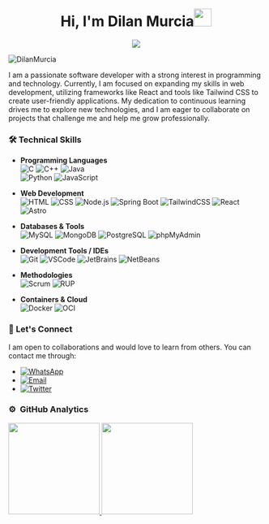 <h1 align="center"><b>Hi, I'm Dilan Murcia</b><img src="https://media.giphy.com/media/hvRJCLFzcasrR4ia7z/giphy.gif" width="35"></h1>
<!--  -->
<p align="center">
  <a href="https://github.com/DilanMurcia">
    <img src="https://readme-typing-svg.herokuapp.com?font=Time+New+Roman&color=%231E90FF&size=35&center=true&vCenter=true&width=800&height=150&lines=Software+Developer;Web+Developer;Data+Analyst+Student;">
  </a>
</p>
<!-- PROFILE VIEWS -->
<p align="left"> 
  <img src="https://komarev.com/ghpvc/?username=DilanMurcia&label=Profile%20views&color=0e75b6&style=flat" alt="DilanMurcia" /> 
</p>
 I am a passionate software developer with a strong interest in programming and technology. Currently, I am focused on expanding my skills in web development, utilizing frameworks like React and tools like Tailwind CSS to create user-friendly applications. My dedication to continuous learning drives me to explore new technologies, and I am eager to collaborate on projects that challenge me and help me grow professionally.

### 🛠️ Technical Skills

- **Programming Languages**  
  ![C](https://img.shields.io/badge/-C-A8B9CC?style=flat&logo=c&logoColor=black)
  ![C++](https://img.shields.io/badge/-C++-00599C?style=flat&logo=cplusplus&logoColor=white)
  ![Java](https://img.shields.io/badge/-Java-007396?style=flat&logo=java&logoColor=white)  
  ![Python](https://img.shields.io/badge/-Python-3776AB?style=flat&logo=python&logoColor=white)
  ![JavaScript](https://img.shields.io/badge/-JavaScript-F7DF1E?style=flat&logo=javascript&logoColor=black)

- **Web Development**  
  ![HTML](https://img.shields.io/badge/-HTML-E34F26?style=flat&logo=html5&logoColor=white)
  ![CSS](https://img.shields.io/badge/-CSS-1572B6?style=flat&logo=css3&logoColor=white)
  ![Node.js](https://img.shields.io/badge/-Node.js-339933?style=flat&logo=nodedotjs&logoColor=white)
  ![Spring Boot](https://img.shields.io/badge/-Spring%20Boot-6DB33F?style=flat&logo=spring&logoColor=white)
  ![TailwindCSS](https://img.shields.io/badge/-TailwindCSS-06B6D4?style=flat&logo=tailwindcss&logoColor=white)
  ![React](https://img.shields.io/badge/-React-61DAFB?style=flat&logo=react&logoColor=black)
  ![Astro](https://img.shields.io/badge/-Astro-FF5D01?style=flat&logo=astro&logoColor=white)

- **Databases & Tools**  
  ![MySQL](https://img.shields.io/badge/-MySQL-4479A1?style=flat&logo=mysql&logoColor=white)
  ![MongoDB](https://img.shields.io/badge/-MongoDB-47A248?style=flat&logo=mongodb&logoColor=white)
  ![PostgreSQL](https://img.shields.io/badge/-PostgreSQL-336791?style=flat&logo=postgresql&logoColor=white)
  ![phpMyAdmin](https://img.shields.io/badge/-phpMyAdmin-6C78AF?style=flat&logo=phpmyadmin&logoColor=white)

- **Development Tools / IDEs**  
  ![Git](https://img.shields.io/badge/-Git-F05032?style=flat&logo=git&logoColor=white)
  ![VSCode](https://img.shields.io/badge/-VSCode-007ACC?style=flat&logo=visualstudiocode&logoColor=white)
  ![JetBrains](https://img.shields.io/badge/-JetBrains-000000?style=flat&logo=jetbrains&logoColor=white)
  ![NetBeans](https://img.shields.io/badge/-NetBeans-1B6AC6?style=flat&logo=apache&logoColor=white)

- **Methodologies**  
  ![Scrum](https://img.shields.io/badge/-Scrum-6DB33F?style=flat&logo=scrumalliance&logoColor=white)
  ![RUP](https://img.shields.io/badge/-RUP-000000?style=flat&logo=ibm&logoColor=white)

- **Containers & Cloud**  
  ![Docker](https://img.shields.io/badge/-Docker-2496ED?style=flat&logo=docker&logoColor=white)
  ![OCI](https://img.shields.io/badge/-OCI-F80000?style=flat&logo=oracle&logoColor=white)

### 💬 Let's Connect

I am open to collaborations and would love to learn from others. You can contact me through:

- [![WhatsApp](https://img.shields.io/badge/-WhatsApp-25D366?style=flat&logo=whatsapp&logoColor=white)](https://wa.me/+573216903828)
- [![Email](https://img.shields.io/badge/-Email-D14836?style=flat&logo=gmail&logoColor=white)](https://mail.google.com/mail/?view=cm&fs=1&to=dilanalbertmurcia@gmail.com)
- [![Twitter](https://img.shields.io/badge/-Twitter-1DA1F2?style=flat&logo=x&logoColor=white)](https://x.com/Dilan_Murcia_)


<!-- GITHUB TROPHIES 
<p align="left"> 
  <a href="https://github.com/ryo-ma/github-profile-trophy">
    <img src="https://github-profile-trophy.vercel.app/?username=DilanMurcia&theme=algolia&column=7" alt="DilanMurcia" />
  </a> 
</p> -->

### ⚙️ &nbsp;GitHub Analytics
<p align="left">
  <a href="https://github.com/DilanMurcia">
    <img height="180em" src="https://github-readme-stats-eight-theta.vercel.app/api?username=DilanMurcia&show_icons=true&theme=algolia&include_all_commits=true&count_private=true"/>
    <img height="180em" src="https://github-readme-stats-eight-theta.vercel.app/api/top-langs/?username=DilanMurcia&layout=compact&langs_count=8&theme=algolia"/>
<!--     <img height="180em" src="https://github-readme-streak-stats.herokuapp.com/?user=DilanMurcia&theme=algolia&hide_border=true" /> -->
  </a>
</p>
